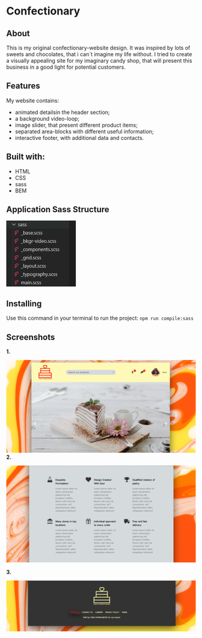 # Confectionary
## About
This is my original confectionary-website design. It was inspired by lots of sweets and chocolates, that i can`t imagine my life without.
I tried to create a visually appealing site for my imaginary candy shop, that will present this business in a good light for potential customers.
## Features

My website contains:
* animated detailsin the header section;
* a background video-loop;
* image slider, that present different product items;
* separated area-blocks with different useful information;
* interactive footer, with additional data and contacts.
## Built with:
* HTML
* CSS
* sass
* BEM
## Application Sass Structure
![](screenshot/structure.PNG)
## Installing
Use this command in your terminal to run the project:
`npm run compile:sass`
## Screenshots
**1.**

![](screenshot/confectionaryImg1.PNG)
**2.**
  

![](screenshot/confectionaryImg2.PNG)

**3.**
 

![](screenshot/confectionaryImg3.PNG)

